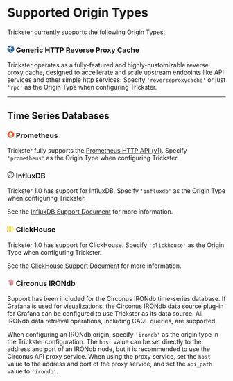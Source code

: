 # Supported Origin Types

Trickster currently supports the following Origin Types:

### <img src="./images/logos/trickster-logo.svg" width=16 /> Generic HTTP Reverse Proxy Cache

Trickster operates as a fully-featured and highly-customizable reverse proxy cache, designed to accellerate and scale upstream endpoints like API services and other simple http services. Specify `'reverseproxycache'` or just `'rpc'` as the Origin Type when configuring Trickster.

---

## Time Series Databases

### <img src="./images/external/prom_logo_60.png" width=16 /> Prometheus

Trickster fully supports the [Prometheus HTTP API (v1)](https://prometheus.io/docs/prometheus/latest/querying/api/). Specify `'prometheus'` as the Origin Type when configuring Trickster.

### <img src="./images/external/influx_logo_60.png" width=16 /> InfluxDB

Trickster 1.0 has support for InfluxDB. Specify `'influxdb'` as the Origin Type when configuring Trickster.

See the [InfluxDB Support Document](./influxdb.md) for more information.

### <img src="./images/external/clickhouse_logo.png" width=16 /> ClickHouse

Trickster 1.0 has support for ClickHouse. Specify `'clickhouse'` as the Origin Type when configuring Trickster.

See the [ClickHouse Support Document](./clickhouse.md) for more information.

### <img src="./images/external/irondb_logo_60.png" width=16 /> Circonus IRONdb

Support has been included for the Circonus IRONdb time-series database. If Grafana is used for visualizations, the Circonus IRONdb data source plug-in for Grafana can be configured to use Trickster as its data source. All IRONdb data retrieval operations, including CAQL queries, are supported.

When configuring an IRONdb origin, specify `'irondb'` as the origin type in the Trickster configuration. The `host` value can be set directly to the address and port of an IRONdb node, but it is recommended to use the Circonus API proxy service. When using the proxy service, set the `host` value to the address and port of the proxy service, and set the `api_path` value to `'irondb'`.
